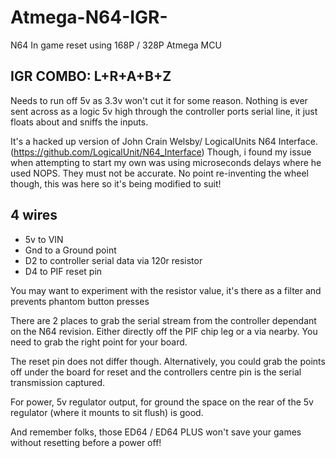 # Atmega-N64-IGR-
N64 In game reset using 168P / 328P Atmega MCU
## IGR COMBO: L+R+A+B+Z


Needs to run off 5v as 3.3v won't cut it for some reason.
Nothing is ever sent across as a logic 5v high through the controller ports serial line, it just floats about and sniffs the inputs.

It's a hacked up version of John Crain Welsby/ LogicalUnits N64 Interface. (https://github.com/LogicalUnit/N64_Interface)
Though, i found my issue when attempting to start my own was using microseconds delays where he used NOPS. They must not be accurate.
No point re-inventing the wheel though, this was here so it's being modified to suit! 

##  4 wires 

  - 5v to VIN
  - Gnd to a Ground point
  - D2 to controller serial data via 120r resistor
  - D4 to PIF reset pin
  
  You may want to experiment with the resistor value, it's there as a filter and prevents phantom button presses

There are 2 places to grab the serial stream from the controller dependant on the N64 revision. Either directly off the PIF chip leg or a via nearby.
You need to grab the right point for your board.

The reset pin does not differ though.
Alternatively, you could grab the points off under the board for reset and the controllers centre pin is the serial transmission captured. 

For power, 5v regulator output, for ground the space on the rear of the 5v regulator (where it mounts to sit flush) is good. 

And remember folks, those ED64 / ED64 PLUS won't save your games without resetting before a power off!
